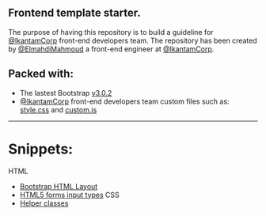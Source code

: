 Frontend template starter.
---

The purpose of having this repository is to build a guideline for [@IkantamCorp](https://twitter.com/IkantamCorp) front-end developers team. 
The repository has been created by [@ElmahdiMahmoud](https://twitter.com/ElmahdiMahmoud) a front-end engineer at [@IkantamCorp](https://twitter.com/IkantamCorp). 

Packed with: 
---
* The lastest Bootstrap [v3.0.2](http://getbootstrap.com/) 
* [@IkantamCorp](https://twitter.com/IkantamCorp) front-end developers team custom files such as: [style.css](https://github.com/ElmahdiMahmoud/frontend-template/blob/master/assets/css/style.css) and [custom.js](https://github.com/ElmahdiMahmoud/frontend-template/blob/master/assets/js/custom.js)

---

Snippets:
===
HTML
* [Bootstrap HTML Layout](https://github.com/ElmahdiMahmoud/frontend-template/blob/master/doc/bootstrap-html-layout.md)
* [HTML5 forms input types](https://github.com/ElmahdiMahmoud/frontend-template/blob/master/doc/html5-forms-input-types.md)
CSS
* [Helper classes](https://github.com/ElmahdiMahmoud/frontend-template/blob/master/doc/helper-classes.md)
